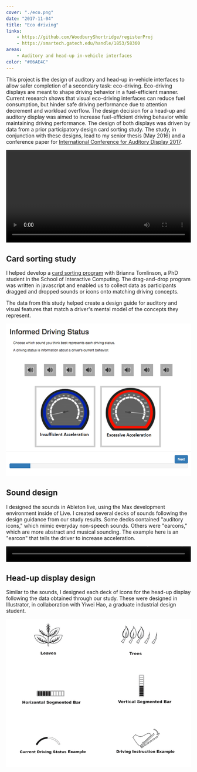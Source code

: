 ```yaml
---
cover: "./eco.png"
date: "2017-11-04"
title: "Eco driving"
links:
    - https://github.com/WoodburyShortridge/registerProj
    - https://smartech.gatech.edu/handle/1853/58360
areas:
    - Auditory and head-up in-vehicle interfaces
color: "#06AE4C"
---
```


This project is the design of auditory and head-up in-vehicle interfaces to allow safer completion of a secondary task: eco-driving. Eco-driving displays are meant to shape driving behavior in a fuel-efficient manner. Current research shows that visual eco-driving interfaces can reduce fuel consumption, but hinder safe driving performance due to attention decrement and workload overflow. The design decision for a head-up and auditory display was aimed to increase fuel-efficient driving behavior while maintaining driving performance. The design of both displays was driven by data from a prior participatory design card sorting study. The study, in conjunction with these designs, lead to my senior thesis (May 2016) and a conference paper for [International Conference for Auditory Display 2017](https://smartech.gatech.edu/handle/1853/58360).

<video controls="" style="width: 100%;"><source src="https://woodburyshortridge.github.io/registerProj/video/ecoDriving.mp4" type="video/mp4"></video>

## Card sorting study

I helped develop a [card sorting program](https://github.com/WoodburyShortridge/eco-driving-testing) with Brianna Tomlinson, a PhD student in the School of Interactive Computing. The drag-and-drop program was written in javascript and enabled us to collect data as participants dragged and dropped sounds or icons onto matching driving concepts.

The data from this study helped create a design guide for auditory and visual features that match a driver's mental model of the concepts they represent.

![](./drags.png)

## Sound design

I designed the sounds in Ableton live, using the Max development environment inside of Live. I created several decks of sounds following the design guidance from our study results. Some decks contained "auditory icons," which mimic everyday non-speech sounds. Others were "earcons," which are more abstract and musical sounding. The example here is an "earcon" that tells the driver to increase acceleration.

<video controls="controls" style="width: 100%; height: 3em; "><source src="https://raw.githubusercontent.com/WoodburyShortridge/registerProj/master/sounds/C4-Up.wav" type="audio/wav"></video>

## Head-up display design

Similar to the sounds, I designed each deck of icons for the head-up display following the data obtained through our study. These were designed in Illustrator, in collaboration with Yiwei Hao, a graduate industrial design student.

![](./huds.png)